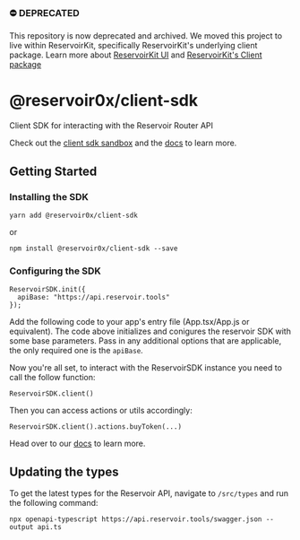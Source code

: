 ### ⛔️ DEPRECATED
This repository is now deprecated and archived. We moved this project to live within ReservoirKit, specifically ReservoirKit's underlying client package. Learn more about [ReservoirKit UI](https://docs.reservoir.tools/docs/reservoir-kit) and [ReservoirKit's Client package](https://docs.reservoir.tools/docs/rk-custom-setup)

# @reservoir0x/client-sdk

Client SDK for interacting with the Reservoir Router API

Check out the [client sdk sandbox](https://github.com/reservoirprotocol/sandbox) and the [docs](https://docs.reservoir.tools) to learn more.

## Getting Started

### Installing the SDK

```
yarn add @reservoir0x/client-sdk
```
or
```
npm install @reservoir0x/client-sdk --save
```

### Configuring the SDK

```
ReservoirSDK.init({
  apiBase: "https://api.reservoir.tools"
});
```

Add the following code to your app's entry file (App.tsx/App.js or equivalent). The code above initializes and conigures the reservoir SDK with some base parameters. Pass in any additional options that are applicable, the only required one is the `apiBase`.

Now you're all set, to interact with the ReservoirSDK instance you need to call the follow function:

```
ReservoirSDK.client()
```

Then you can access actions or utils accordingly:
```
ReservoirSDK.client().actions.buyToken(...)
```

Head over to our [docs](https://docs.reservoir.tools) to learn more.


## Updating the types

To get the latest types for the Reservoir API, navigate to `/src/types` and run the following command:

```bs
npx openapi-typescript https://api.reservoir.tools/swagger.json --output api.ts
```
